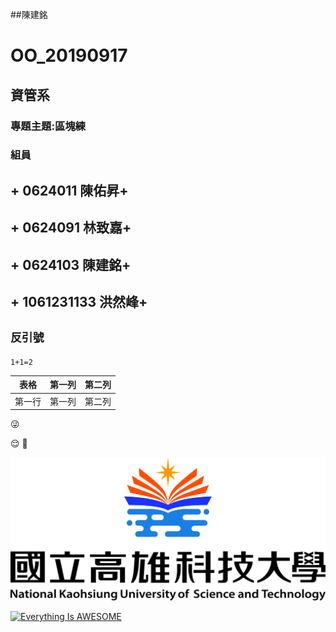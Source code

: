 ##陳建銘
# OO_20190917
## 資管系

### 專題主題:區塊練

### 組員
## + 0624011 陳佑昇+
## + 0624091 林致嘉+
## + 0624103 陳建銘+
## + 1061231133 洪然峰+
## `反引號`

 `1+1=2`






| 表格      | 第一列     | 第二列     |
| ---------- | :-----------:  | :-----------: |
| 第一行     | 第一列     | 第二列     |


:stuck_out_tongue_winking_eye:
 
:relieved:
:grimacing:

![NKUST](477432471.jpg	"高科校徽")

[![Everything Is AWESOME](https://img.youtube.com/vi/StTqXEQ2l-Y/0.jpg)](https://www.youtube.com/watch?v=StTqXEQ2l-Y "Everything Is AWESOME")
